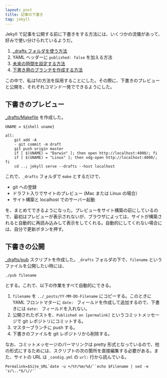 ```yaml
---
layout: post
title: 記事の下書き
tag: jekyll
---
```

Jekyll で記事を公開する前に下書きをする方法には、いくつかの流儀があって、好みで使い分けられているようだ。

1. [_drafts フォルダを使う方法](http://jekyllrb.com/docs/drafts/)
2. YAML ヘッダーに ```published: false``` を加える方法
3. [未来の時間を設定する方法](http://tqclarkson.com/2012/08/22/jekyll-drafts/)
4. [下書き用のブランチを作成する方法](http://qrohlf.com/posts/jekyll-drafts-workflow/)

この中で、私は1の方法を採用することにした。その際に、下書きのプレビューと公開を、それぞれコマンド一発でできるようにした。

## 下書きのプレビュー

[_drafts/Makefile](https://github.com/sekika/sekika.github.io/blob/master/_drafts/Makefile) を作成した。

~~~
UNAME = ${shell uname}

all:
	git add -A
	- git commit -m draft
	git push origin master
	if [ $(UNAME) = "Darwin" ]; then open http://localhost:4000/; fi
	if [ $(UNAME) = "Linux" ]; then xdg-open http://localhost:4000/; fi
	cd ..; jekyll serve --drafts --host localhost
~~~

これで、```_drafts``` フォルダで ```make``` とするだけで、

- git への登録
- ドラフト入りでサイトのプレビュー (Mac または Linux の場合）
- サイト構築と localhost でのサーバー起動

を、まとめてできるようになった。プレビューをサイト構築の前にしているので、最初はプレビューが表示されないが、ブラウザによっては、サイトが構築されると自動的に再読み込みして表示をしてくれる。自動的にしてくれない場合には、自分で更新ボタンを押す。

## 下書きの公開

[_drafts/pub](https://github.com/sekika/sekika.github.io/blob/master/_drafts/pub) スクリプトを作成した。```_drafts``` フォルダの下で、```filename``` というファイルを公開したい時には、

~~~
./pub filename
~~~

とする。これで、以下の作業をすべて自動的にできる。

1. ```filename``` を ```../_posts/YY-MM-DD-Filename``` にコピーする。このときに YAML フロントマターに ```date: ``` フィールドを作成して追加するので、下書きには ```date: ``` フィールドを入れない。
2. 公開されたポストを、```Published on [permalink]``` というコミットメッセージで git レポジトリにコミットする。
3. マスターブランチに push する。
4. 下書きのファイルを git レポジトリから削除する。

なお、コミットメッセージのパーマリンクは pretty 形式となっているので、他の形式にするためには、スクリプトの次の箇所を直接編集する必要がある。また、サイトの URL は ```_condig.yml``` の ```url:``` 行から読んでいる。

~~~
Permalink=$Site_URL`date -u +/%Y/%m/%d/``echo $Filename | sed -e 's/\..*$/\//'`
~~~
